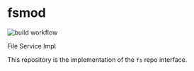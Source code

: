 # fsmod

![build workflow](https://github.com/sprintframework/fsmod/actions/workflows/build.yaml/badge.svg)

File Service Impl

This repository is the implementation of the `fs` repo interface.
